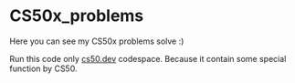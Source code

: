 # CS50x_problems
Here you can see my CS50x problems solve :)

Run this code only [cs50.dev](https://cs50.dev/) codespace. Because it contain some special function by CS50.
